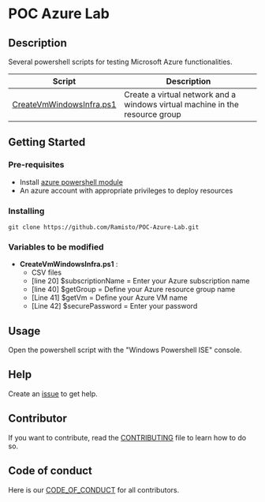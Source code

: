 # POC Azure Lab

## Description

Several powershell scripts for testing Microsoft Azure functionalities.

| Script | Description |
|---|---|
| [CreateVmWindowsInfra.ps1](./CreateVmWindowsInfra.ps1) | Create a virtual network and a windows virtual machine in the resource group |

## Getting Started

### Pre-requisites

* Install [azure powershell module](https://learn.microsoft.com/en-us/powershell/azure/install-azure-powershell?view=azps-13.3.0)
* An azure account with appropriate privileges to deploy resources

### Installing

`git clone https://github.com/Ramisto/POC-Azure-Lab.git`

### Variables to be modified

- **CreateVmWindowsInfra.ps1** :
  - CSV files 
  - [line 20] $subscriptionName = Enter your Azure subscription name
  - [line 40] $getGroup = Define your Azure resource group name
  - [Line 41] $getVm = Define your Azure VM name
  - [Line 42] $securePassword = Enter your password

## Usage

Open the powershell script with the "Windows Powershell ISE" console.

## Help

Create an [issue](https://docs.github.com/en/issues/tracking-your-work-with-issues/using-issues/creating-an-issue) to get help.

## Contributor

If you want to contribute, read the [CONTRIBUTING](/CONTRIBUTING.md) file to learn how to do so.

## Code of conduct

Here is our [CODE_OF_CONDUCT](/CODE_OF_CONDUCT.md) for all contributors.
